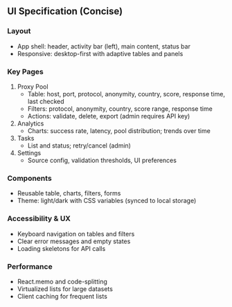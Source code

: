 ## UI Specification (Concise)

### Layout
- App shell: header, activity bar (left), main content, status bar
- Responsive: desktop-first with adaptive tables and panels

### Key Pages
1. Proxy Pool
   - Table: host, port, protocol, anonymity, country, score, response time, last checked
   - Filters: protocol, anonymity, country, score range, response time
   - Actions: validate, delete, export (admin requires API key)
2. Analytics
   - Charts: success rate, latency, pool distribution; trends over time
3. Tasks
   - List and status; retry/cancel (admin)
4. Settings
   - Source config, validation thresholds, UI preferences

### Components
- Reusable table, charts, filters, forms
- Theme: light/dark with CSS variables (synced to local storage)

### Accessibility & UX
- Keyboard navigation on tables and filters
- Clear error messages and empty states
- Loading skeletons for API calls

### Performance
- React.memo and code-splitting
- Virtualized lists for large datasets
- Client caching for frequent lists


